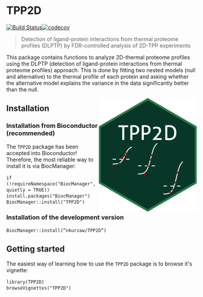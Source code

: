 # TPP2D

[![Build Status](https://travis-ci.org/nkurzaw/TPP2D.svg?branch=master)](https://travis-ci.org/nkurzaw/TPP2D)[![codecov](https://codecov.io/gh/nkurzaw/TPP2D/branch/master/graph/badge.svg)](https://codecov.io/gh/nkurzaw/TPP2D)


> Detection of ligand-protein interactions from thermal proteome profiles (DLPTP) by FDR-controlled analysis of 2D-TPP experiments

This package contains functions to analyze 2D-thermal proteome profiles using the DLPTP (detection of ligand-protein interactions from thermal proteome profiles) approach. This is done by fitting two nested models (null and alternative) to the thermal profile of each protein and asking whether the alternative model explains the variance in the data significantly better than the null.

<img align="right" src="inst/tpp2DHexSticker.png" height="300"/>

## Installation

### Installation from Bioconductor (recommended)

The `TPP2D` package has been accepted into Bioconductor! Therefore, the most reliable way to install it is via BiocManager:

```{R}
if (!requireNamespace("BiocManager", quietly = TRUE))
install.packages("BiocManager")
BiocManager::install("TPP2D")
```

### Installation of the development version

```{R}
BiocManager::install(“nkurzaw/TPP2D”)
```

## Getting started

The easiest way of learning how to use the `TPP2D` package is to browse it's vignette:
```{R}
library(TPP2D)
browseVignettes("TPP2D")
```
